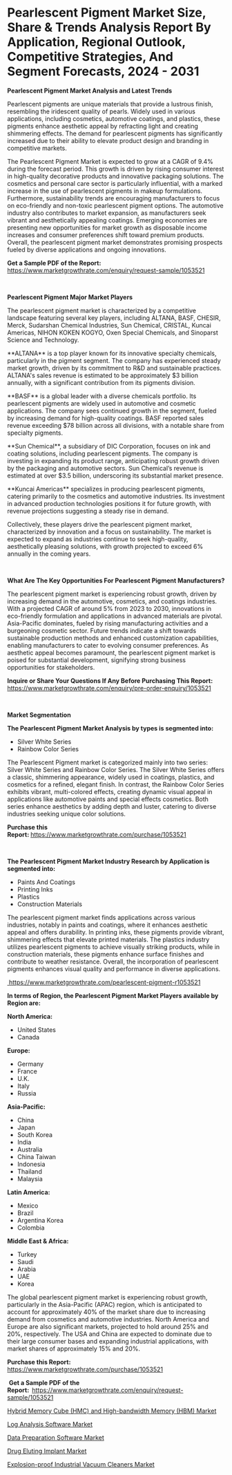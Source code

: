<p><h1>Pearlescent Pigment Market Size, Share & Trends Analysis Report By Application, Regional Outlook, Competitive Strategies, And Segment Forecasts, 2024 - 2031</h1></p><p><strong>Pearlescent Pigment Market Analysis and Latest Trends</strong></p>
<p><p>Pearlescent pigments are unique materials that provide a lustrous finish, resembling the iridescent quality of pearls. Widely used in various applications, including cosmetics, automotive coatings, and plastics, these pigments enhance aesthetic appeal by refracting light and creating shimmering effects. The demand for pearlescent pigments has significantly increased due to their ability to elevate product design and branding in competitive markets.</p><p>The Pearlescent Pigment Market is expected to grow at a CAGR of 9.4% during the forecast period. This growth is driven by rising consumer interest in high-quality decorative products and innovative packaging solutions. The cosmetics and personal care sector is particularly influential, with a marked increase in the use of pearlescent pigments in makeup formulations. Furthermore, sustainability trends are encouraging manufacturers to focus on eco-friendly and non-toxic pearlescent pigment options. The automotive industry also contributes to market expansion, as manufacturers seek vibrant and aesthetically appealing coatings. Emerging economies are presenting new opportunities for market growth as disposable income increases and consumer preferences shift toward premium products. Overall, the pearlescent pigment market demonstrates promising prospects fueled by diverse applications and ongoing innovations.</p></p>
<p><strong>Get a Sample PDF of the Report:&nbsp;</strong> <a href="https://www.marketgrowthrate.com/enquiry/request-sample/1053521">https://www.marketgrowthrate.com/enquiry/request-sample/1053521</a></p>
<p>&nbsp;</p>
<p><strong>Pearlescent Pigment Major Market Players</strong></p>
<p><p>The pearlescent pigment market is characterized by a competitive landscape featuring several key players, including ALTANA, BASF, CHESIR, Merck, Sudarshan Chemical Industries, Sun Chemical, CRISTAL, Kuncai Americas, NIHON KOKEN KOGYO, Oxen Special Chemicals, and Sinoparst Science and Technology. </p><p>**ALTANA** is a top player known for its innovative specialty chemicals, particularly in the pigment segment. The company has experienced steady market growth, driven by its commitment to R&D and sustainable practices. ALTANA's sales revenue is estimated to be approximately $3 billion annually, with a significant contribution from its pigments division.</p><p>**BASF** is a global leader with a diverse chemicals portfolio. Its pearlescent pigments are widely used in automotive and cosmetic applications. The company sees continued growth in the segment, fueled by increasing demand for high-quality coatings. BASF reported sales revenue exceeding $78 billion across all divisions, with a notable share from specialty pigments.</p><p>**Sun Chemical**, a subsidiary of DIC Corporation, focuses on ink and coating solutions, including pearlescent pigments. The company is investing in expanding its product range, anticipating robust growth driven by the packaging and automotive sectors. Sun Chemical’s revenue is estimated at over $3.5 billion, underscoring its substantial market presence.</p><p>**Kuncai Americas** specializes in producing pearlescent pigments, catering primarily to the cosmetics and automotive industries. Its investment in advanced production technologies positions it for future growth, with revenue projections suggesting a steady rise in demand.</p><p>Collectively, these players drive the pearlescent pigment market, characterized by innovation and a focus on sustainability. The market is expected to expand as industries continue to seek high-quality, aesthetically pleasing solutions, with growth projected to exceed 6% annually in the coming years.</p></p>
<p>&nbsp;</p>
<p><strong>What Are The Key Opportunities For Pearlescent Pigment Manufacturers?</strong></p>
<p><p>The pearlescent pigment market is experiencing robust growth, driven by increasing demand in the automotive, cosmetics, and coatings industries. With a projected CAGR of around 5% from 2023 to 2030, innovations in eco-friendly formulation and applications in advanced materials are pivotal. Asia-Pacific dominates, fueled by rising manufacturing activities and a burgeoning cosmetic sector. Future trends indicate a shift towards sustainable production methods and enhanced customization capabilities, enabling manufacturers to cater to evolving consumer preferences. As aesthetic appeal becomes paramount, the pearlescent pigment market is poised for substantial development, signifying strong business opportunities for stakeholders.</p></p>
<p><strong>Inquire or Share Your Questions If Any Before Purchasing This Report:</strong> <a href="https://www.marketgrowthrate.com/enquiry/pre-order-enquiry/1053521">https://www.marketgrowthrate.com/enquiry/pre-order-enquiry/1053521</a></p>
<p>&nbsp;</p>
<p><strong>Market Segmentation</strong></p>
<p><strong>The Pearlescent Pigment Market Analysis by types is segmented into:</strong></p>
<p><ul><li>Silver White Series</li><li>Rainbow Color Series</li></ul></p>
<p><p>The Pearlescent Pigment market is categorized mainly into two series: Silver White Series and Rainbow Color Series. The Silver White Series offers a classic, shimmering appearance, widely used in coatings, plastics, and cosmetics for a refined, elegant finish. In contrast, the Rainbow Color Series exhibits vibrant, multi-colored effects, creating dynamic visual appeal in applications like automotive paints and special effects cosmetics. Both series enhance aesthetics by adding depth and luster, catering to diverse industries seeking unique color solutions.</p></p>
<p><strong>Purchase this Report:&nbsp;</strong><a href="https://www.marketgrowthrate.com/purchase/1053521">https://www.marketgrowthrate.com/purchase/1053521</a></p>
<p>&nbsp;</p>
<p><strong>The Pearlescent Pigment Market Industry Research by Application is segmented into:</strong></p>
<p><ul><li>Paints And Coatings</li><li>Printing Inks</li><li>Plastics</li><li>Construction Materials</li></ul></p>
<p><p>The pearlescent pigment market finds applications across various industries, notably in paints and coatings, where it enhances aesthetic appeal and offers durability. In printing inks, these pigments provide vibrant, shimmering effects that elevate printed materials. The plastics industry utilizes pearlescent pigments to achieve visually striking products, while in construction materials, these pigments enhance surface finishes and contribute to weather resistance. Overall, the incorporation of pearlescent pigments enhances visual quality and performance in diverse applications.</p></p>
<p><a href="https://www.marketgrowthrate.com/pearlescent-pigment-r1053521">&nbsp;https://www.marketgrowthrate.com/pearlescent-pigment-r1053521</a></p>
<p><strong>In terms of Region, the Pearlescent Pigment Market Players available by Region are:</strong></p>
<p>
    <p> <strong> North America: </strong>
        <ul>
            <li>United States</li>
            <li>Canada</li>
        </ul>
        </p> 
    <p> <strong> Europe: </strong>
        <ul>
            <li>Germany</li>
            <li>France</li>
            <li>U.K.</li>
            <li>Italy</li>
            <li>Russia</li>
        </ul>
        </p> 
    <p> <strong> Asia-Pacific: </strong>
        <ul>
            <li>China</li>
            <li>Japan</li>
            <li>South Korea</li>
            <li>India</li>
            <li>Australia</li>
            <li>China Taiwan</li>
            <li>Indonesia</li>
            <li>Thailand</li>
            <li>Malaysia</li>
        </ul>
        </p> 
    <p> <strong> Latin America: </strong>
        <ul>
            <li>Mexico</li>
            <li>Brazil</li>
            <li>Argentina Korea</li>
            <li>Colombia</li>
        </ul>
        </p> 
    <p> <strong> Middle East & Africa: </strong>
        <ul>
            <li>Turkey</li>
            <li>Saudi</li>
            <li>Arabia</li>
            <li>UAE</li>
            <li>Korea</li>
        </ul>
    </p>
    </p>
<p><p>The global pearlescent pigment market is experiencing robust growth, particularly in the Asia-Pacific (APAC) region, which is anticipated to account for approximately 40% of the market share due to increasing demand from cosmetics and automotive industries. North America and Europe are also significant markets, projected to hold around 25% and 20%, respectively. The USA and China are expected to dominate due to their large consumer bases and expanding industrial applications, with market shares of approximately 15% and 20%.</p></p>
<p><strong>Purchase this Report: </strong><a href="https://www.marketgrowthrate.com/purchase/1053521">https://www.marketgrowthrate.com/purchase/1053521</a></p>
<p>&nbsp;<strong>Get a Sample PDF of the Report:&nbsp;&nbsp;</strong><a href="https://www.marketgrowthrate.com/enquiry/request-sample/1053521">https://www.marketgrowthrate.com/enquiry/request-sample/1053521</a></p>
<p><strong></strong></p>
<p><p><a href="https://github.com/GroverBarry/Market-Research-Report-List-7/blob/main/hybrid-memory-cube-hmc-and-high-bandwidth-memory-hbm-market.md">Hybrid Memory Cube (HMC) and High-bandwidth Memory (HBM) Market</a></p><p><a href="https://www.linkedin.com/pulse/log-analysis-software-market-trends-growth-outlook-2024-2031-pvy6e">Log Analysis Software Market</a></p><p><a href="https://www.linkedin.com/pulse/global-data-preparation-software-market-size-expected-experience-yi6re">Data Preparation Software Market</a></p><p><a href="https://issuu.com/reportprime-2/docs/drug-eluting-implant-market-size-20_50d37e6c4f0fe0">Drug Eluting Implant Market</a></p><p><a href="https://medium.com/@napppffr55/explosion-proof-industrial-vacuum-cleaners-market-essentials-key-market-players-demand-drivers-146ca40ee140?postPublishedType=repub">Explosion-proof Industrial Vacuum Cleaners Market</a></p></p>
